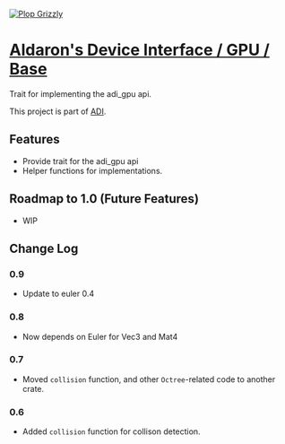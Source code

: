 [![Plop Grizzly](https://plopgrizzly.com/images/logo-bar.png)](https://plopgrizzly.com)

# [Aldaron's Device Interface / GPU / Base](https://crates.io/crates/adi_gpu_base)
Trait for implementing the adi_gpu api.

This project is part of [ADI](https://crates.io/crates/adi).

## Features
* Provide trait for the adi_gpu api
* Helper functions for implementations.

## Roadmap to 1.0 (Future Features)
* WIP

## Change Log
### 0.9
* Update to euler 0.4

### 0.8
* Now depends on Euler for Vec3 and Mat4

### 0.7
* Moved `collision` function, and other `Octree`-related code to another crate.

### 0.6
* Added `collision` function for collison detection.
